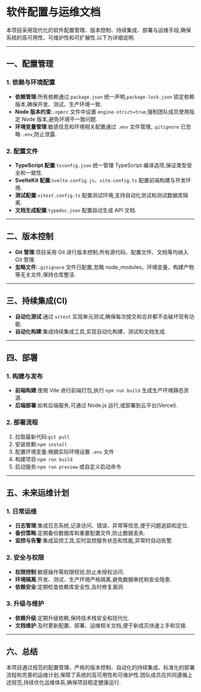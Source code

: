 # 软件配置与运维文档

本项目采用现代化的软件配置管理、版本控制、持续集成、部署与运维手段,确保系统的高可用性、可维护性和可扩展性.以下为详细说明.

---

## 一、配置管理

### 1. 依赖与环境配置

- **依赖管理**:所有依赖通过 `package.json` 统一声明,`package-lock.json` 锁定依赖版本,确保开发、测试、生产环境一致.
- **Node 版本约束**:`.npmrc` 文件中设置 `engine-strict=true`,强制团队成员使用指定 Node 版本,避免环境不一致问题.
- **环境变量管理**:敏感信息和环境相关配置通过 `.env` 文件管理,`.gitignore` 已忽略 `.env`,防止泄露.

### 2. 配置文件

- **TypeScript 配置**:`tsconfig.json` 统一管理 TypeScript 编译选项,保证类型安全和一致性.
- **SvelteKit 配置**:`svelte.config.js`、`vite.config.ts` 配置前端构建与开发环境.
- **测试配置**:`vitest.config.ts` 配置测试环境,支持自动化测试和测试数据库隔离.
- **文档生成配置**:`typedoc.json` 配置自动生成 API 文档.

---

## 二、版本控制

- **Git 管理**:项目采用 Git 进行版本控制,所有源代码、配置文件、文档等均纳入 Git 管理.
- **忽略文件**:`.gitignore` 文件已配置,忽略 node_modules、环境变量、构建产物等无关文件,保持仓库整洁.

---

## 三、持续集成(CI)

- **自动化测试**:通过 `vitest` 实现单元测试,确保每次提交和合并都不会破坏现有功能.
- **自动化构建**:集成持续集成工具,实现自动化构建、测试和文档生成.

---

## 四、部署

### 1. 构建与发布

- **前端构建**:使用 Vite 进行前端打包,执行 `npm run build` 生成生产环境静态资源.
- **后端部署**:如有后端服务,可通过 Node.js 运行,或部署到云平台(Vercel).

### 2. 部署流程

1. 拉取最新代码:`git pull`
2. 安装依赖:`npm install`
3. 配置环境变量:根据实际环境设置 `.env` 文件
4. 构建项目:`npm run build`
5. 启动服务:`npm run preview` 或自定义启动命令

---

## 五、未来运维计划

### 1. 日常运维

- **日志管理**:集成日志系统,记录访问、错误、异常等信息,便于问题追踪和定位.
- **备份策略**:定期备份数据库和重要配置文件,防止数据丢失.
- **监控与告警**:集成监控工具,实时监控服务状态和性能,异常时自动告警.

### 2. 安全与权限

- **权限控制**:敏感操作需权限校验,防止未授权访问.
- **环境隔离**:开发、测试、生产环境严格隔离,避免数据串扰和安全隐患.
- **依赖安全**:定期检查依赖库安全性,及时修复漏洞.

### 3. 升级与维护

- **依赖升级**:定期升级依赖,保持技术栈安全和现代化.
- **文档维护**:及时更新配置、部署、运维相关文档,便于新成员快速上手和交接.

---

## 六、总结

本项目通过规范的配置管理、严格的版本控制、自动化的持续集成、标准化的部署流程和完善的运维计划,保障了系统的高可用性和可维护性.团队成员应共同遵循上述规范,持续优化运维体系,确保项目稳定健康运行.